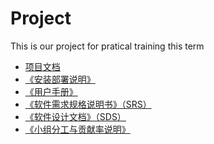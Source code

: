 # Project
This is our project for pratical training this term

* [项目文档](https://github.com/wicrohard/Dashboard/tree/master/documents)  
* [《安装部署说明》](https://github.com/wicrohard/Dashboard/blob/master/documents/Production_specification/Deployment_instructions.md)
* [《用户手册》]()
* [《软件需求规格说明书》（SRS）](https://github.com/wicrohard/Dashboard/blob/master/documents/Requirement_specification/Requirement_specification.md)
* [《软件设计文档》（SDS）](https://github.com/wicrohard/Dashboard/blob/master/documents/Design/Design.md)
* [《小组分工与贡献率说明》](https://github.com/wicrohard/Dashboard/blob/master/documents/Final%20Report/%E5%B0%8F%E7%BB%84%E5%88%86%E5%B7%A5%E4%B8%8E%E8%B4%A1%E7%8C%AE%E7%8E%87%E8%AF%B4%E6%98%8E.md)
